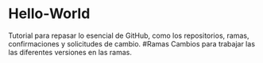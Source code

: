 # Hello-World
Tutorial para repasar lo esencial de GitHub, como los repositorios, ramas, confirmaciones y solicitudes de cambio.
#Ramas 
Cambios para trabajar las  las diferentes versiones en las ramas.
